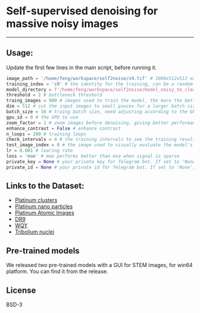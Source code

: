 # Self-supervised denoising for massive noisy images

----

## Usage:

Update the first few lines in the main script, before running it.

```python
image_path = '/home/feng/workspace/self2noise/s9.tif' # 1000x512x512 experimental dataset
training_index = 's9' # the identity for the training, can be a random string
model_directory = f'/home/feng/workspace/self2noise/model_noisy_to_clean_model_{training_index}' # saving the model
threshold = 1 # bottleneck threshold
traing_images = 900 # images used to train the model, the more the better, but the training will be slow
dim = 512 # cut the input images to small pieces for a larger batch size, as normalization layers prefer large batch size
batch_size = 16 # traing batch size, need adjusting according to the GPU memory, 16-32 is good enough
gpu_id = 0 # the GPU to use
zoom_factor = 1 # zoom images before denoising, giving better performance when the shared structure are small in pixels
enhance_contrast = False # enhance contrast
n_loops = 200 # training loops
check_intervals = 4 # the training intervals to see the training result
test_image_index = 0 # the image used to visually evaluate the model's performance in the real time
lr = 0.001 # learing rate
loss = 'mae' # mae performs better than mse when signal is sparse
private_key = None # your private key for Telegram bot. If set to 'None', you will not receive training messages from the bot.
private_id = None # your private id for Telegram bot. If set to 'None', you will not receive training memssages.
```

## Links to the Dataset:

- [Platinum clusters](https://onlinelibrary.wiley.com/doi/abs/10.1002/anie.201911068)
- [Platinum nano particles](https://github.com/fengwang/Noise2Atom/releases/download/experimental/2019_03_26-15.35abcdf.2048px.8.8pm.tif.too_large_0_100.tif)
- [Platinum Atomic Images](https://doi.org/10.1186/s42649-020-00041-8)
- [DR9](https://www.legacysurvey.org/dr9/description/)
- [WQY](http://wenq.org/en/)
- [Tribolium nuclei](https://csbdeep.bioimagecomputing.com/scenarios/denoisingtribolium/)


## Pre-trained models

We released two pre-trained models with a GUI for STEM images, for win64 platform. You can find it from the release.


## License

BSD-3









